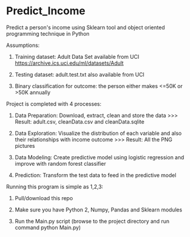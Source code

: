 # Predict_Income
Predict a person's income using Sklearn tool and object oriented programming technique in Python

Assumptions:

1. Training dataset: Adult Data Set available from UCI https://archive.ics.uci.edu/ml/datasets/Adult

2. Testing dataset: adult.test.txt also available from UCI

3. Binary classification for outcome: the person either makes <=50K or >50K annually


Project is completed with 4 processes:

1. Data Preparation: Download, extract, clean and store the data >>> Result: adult.csv, cleanData.csv and cleanData.sqlite

2. Data Exploration: Visualize the distribution of each variable and also their relationships with income outcome >>> Result: All the PNG pictures

3. Data Modeling: Create predictive model using logistic regression and improve with random forest classifier

4. Prediction: Transform the test data to feed in the predictive model


Running this program is simple as 1,2,3:

1. Pull/download this repo

2. Make sure you have Python 2, Numpy, Pandas and Sklearn modules

3. Run the Main.py script (browse to the project directory and run command python Main.py)





